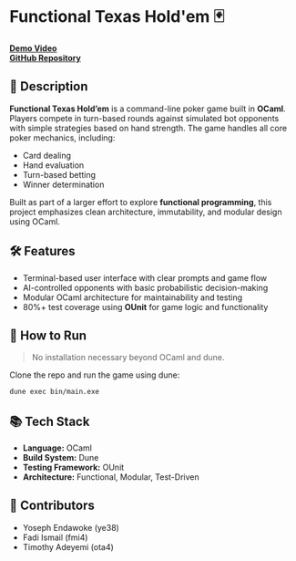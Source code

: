# Functional Texas Hold'em 🃏

**[Demo Video](https://youtu.be/eXyJjmDT0Pk)**  
**[GitHub Repository](https://github.com/fadiismail27/3110-final-project)**

## 🎯 Description

**Functional Texas Hold’em** is a command-line poker game built in **OCaml**. Players compete in turn-based rounds against simulated bot opponents with simple strategies based on hand strength. The game handles all core poker mechanics, including:

- Card dealing  
- Hand evaluation  
- Turn-based betting  
- Winner determination  

Built as part of a larger effort to explore **functional programming**, this project emphasizes clean architecture, immutability, and modular design using OCaml.

## 🛠 Features

- Terminal-based user interface with clear prompts and game flow  
- AI-controlled opponents with basic probabilistic decision-making  
- Modular OCaml architecture for maintainability and testing  
- 80%+ test coverage using **OUnit** for game logic and functionality

## 🚀 How to Run

> No installation necessary beyond OCaml and dune.

Clone the repo and run the game using dune:

```bash
dune exec bin/main.exe
```

## 📚 Tech Stack
- **Language:** OCaml
- **Build System:** Dune
- **Testing Framework:** OUnit
- **Architecture:** Functional, Modular, Test-Driven

## 🤝 Contributors
- Yoseph Endawoke (ye38)
- Fadi Ismail (fmi4)
- Timothy Adeyemi (ota4)



